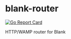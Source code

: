 # blank-router
[![Go Report Card](https://goreportcard.com/badge/github.com/getblank/blank-router)](https://goreportcard.com/report/github.com/getblank/blank-router)


HTTP/WAMP router for Blank
